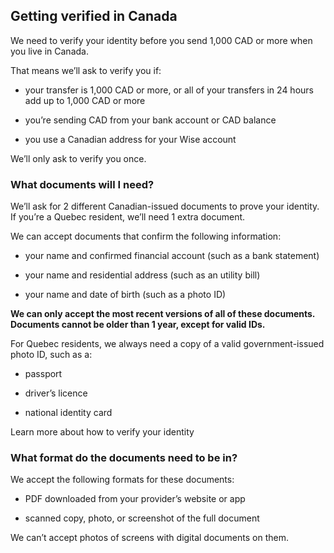 ## Getting verified in Canada  
We need to verify your identity before you send 1,000 CAD or more when you live in Canada.

That means we’ll ask to verify you if:

  * your transfer is 1,000 CAD or more, or all of your transfers in 24 hours add up to 1,000 CAD or more

  * you’re sending CAD from your bank account or CAD balance

  * you use a Canadian address for your Wise account




We’ll only ask to verify you once.

### What documents will I need?

We’ll ask for 2 different Canadian-issued documents to prove your identity. If you’re a Quebec resident, we’ll need 1 extra document.

We can accept documents that confirm the following information:

  * your name and confirmed financial account (such as a bank statement)

  * your name and residential address (such as an utility bill)

  * your name and date of birth (such as a photo ID)




 **We can only accept the most recent versions of all of these documents. Documents cannot be older than 1 year, except for valid IDs.**

For Quebec residents, we always need a copy of a valid government-issued photo ID, such as a:

  * passport

  * driver’s licence

  * national identity card




Learn more about how to verify your identity

### What format do the documents need to be in?

We accept the following formats for these documents:

  * PDF downloaded from your provider’s website or app

  * scanned copy, photo, or screenshot of the full document




We can’t accept photos of screens with digital documents on them.
